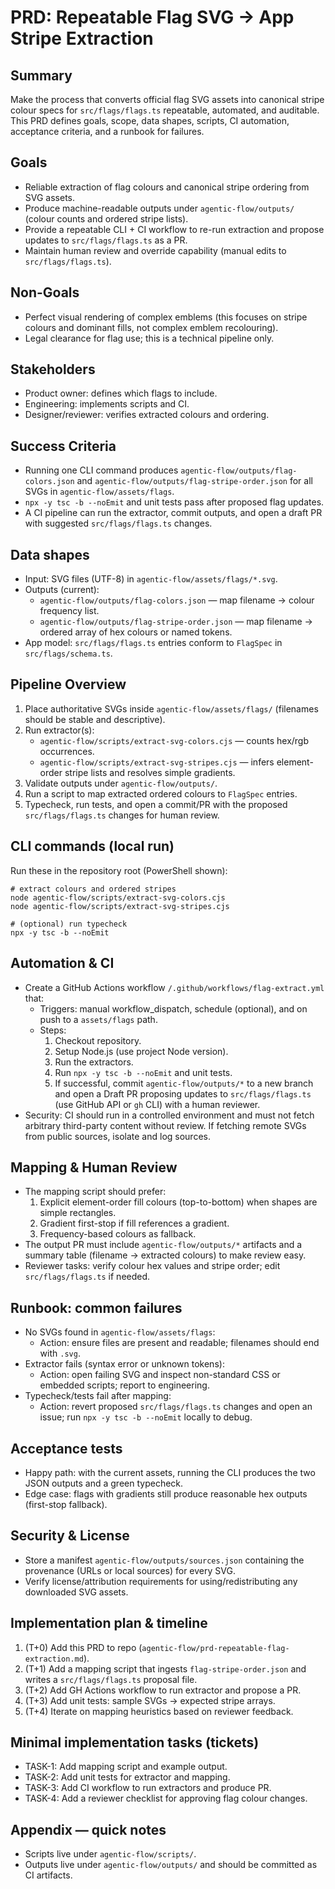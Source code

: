 # PRD: Repeatable Flag SVG → App Stripe Extraction

## Summary
Make the process that converts official flag SVG assets into canonical stripe colour specs for `src/flags/flags.ts` repeatable, automated, and auditable. This PRD defines goals, scope, data shapes, scripts, CI automation, acceptance criteria, and a runbook for failures.

## Goals
- Reliable extraction of flag colours and canonical stripe ordering from SVG assets.
- Produce machine-readable outputs under `agentic-flow/outputs/` (colour counts and ordered stripe lists).
- Provide a repeatable CLI + CI workflow to re-run extraction and propose updates to `src/flags/flags.ts` as a PR.
- Maintain human review and override capability (manual edits to `src/flags/flags.ts`).

## Non-Goals
- Perfect visual rendering of complex emblems (this focuses on stripe colours and dominant fills, not complex emblem recolouring).
- Legal clearance for flag use; this is a technical pipeline only.

## Stakeholders
- Product owner: defines which flags to include.
- Engineering: implements scripts and CI.
- Designer/reviewer: verifies extracted colours and ordering.

## Success Criteria
- Running one CLI command produces `agentic-flow/outputs/flag-colors.json` and `agentic-flow/outputs/flag-stripe-order.json` for all SVGs in `agentic-flow/assets/flags`.
- `npx -y tsc -b --noEmit` and unit tests pass after proposed flag updates.
- A CI pipeline can run the extractor, commit outputs, and open a draft PR with suggested `src/flags/flags.ts` changes.

## Data shapes
- Input: SVG files (UTF-8) in `agentic-flow/assets/flags/*.svg`.
- Outputs (current):
  - `agentic-flow/outputs/flag-colors.json` — map filename → colour frequency list.
  - `agentic-flow/outputs/flag-stripe-order.json` — map filename → ordered array of hex colours or named tokens.
- App model: `src/flags/flags.ts` entries conform to `FlagSpec` in `src/flags/schema.ts`.

## Pipeline Overview
1. Place authoritative SVGs inside `agentic-flow/assets/flags/` (filenames should be stable and descriptive).
2. Run extractor(s):
   - `agentic-flow/scripts/extract-svg-colors.cjs` — counts hex/rgb occurrences.
   - `agentic-flow/scripts/extract-svg-stripes.cjs` — infers element-order stripe lists and resolves simple gradients.
3. Validate outputs under `agentic-flow/outputs/`.
4. Run a script to map extracted ordered colours to `FlagSpec` entries.
5. Typecheck, run tests, and open a commit/PR with the proposed `src/flags/flags.ts` changes for human review.

## CLI commands (local run)
Run these in the repository root (PowerShell shown):

```pwsh
# extract colours and ordered stripes
node agentic-flow/scripts/extract-svg-colors.cjs
node agentic-flow/scripts/extract-svg-stripes.cjs

# (optional) run typecheck
npx -y tsc -b --noEmit
```

## Automation & CI
- Create a GitHub Actions workflow `/.github/workflows/flag-extract.yml` that:
  - Triggers: manual workflow_dispatch, schedule (optional), and on push to a `assets/flags` path.
  - Steps:
    1. Checkout repository.
    2. Setup Node.js (use project Node version).
    3. Run the extractors.
    4. Run `npx -y tsc -b --noEmit` and unit tests.
    5. If successful, commit `agentic-flow/outputs/*` to a new branch and open a Draft PR proposing updates to `src/flags/flags.ts` (use GitHub API or `gh` CLI) with a human reviewer.
- Security: CI should run in a controlled environment and must not fetch arbitrary third-party content without review. If fetching remote SVGs from public sources, isolate and log sources.

## Mapping & Human Review
- The mapping script should prefer:
  1. Explicit element-order fill colours (top-to-bottom) when shapes are simple rectangles.
  2. Gradient first-stop if fill references a gradient.
  3. Frequency-based colours as fallback.
- The output PR must include `agentic-flow/outputs/*` artifacts and a summary table (filename → extracted colours) to make review easy.
- Reviewer tasks: verify colour hex values and stripe order; edit `src/flags/flags.ts` if needed.

## Runbook: common failures
- No SVGs found in `agentic-flow/assets/flags`:
  - Action: ensure files are present and readable; filenames should end with `.svg`.
- Extractor fails (syntax error or unknown tokens):
  - Action: open failing SVG and inspect non-standard CSS or embedded scripts; report to engineering.
- Typecheck/tests fail after mapping:
  - Action: revert proposed `src/flags/flags.ts` changes and open an issue; run `npx -y tsc -b --noEmit` locally to debug.

## Acceptance tests
- Happy path: with the current assets, running the CLI produces the two JSON outputs and a green typecheck.
- Edge case: flags with gradients still produce reasonable hex outputs (first-stop fallback).

## Security & License
- Store a manifest `agentic-flow/outputs/sources.json` containing the provenance (URLs or local sources) for every SVG.
- Verify license/attribution requirements for using/redistributing any downloaded SVG assets.

## Implementation plan & timeline
1. (T+0) Add this PRD to repo (`agentic-flow/prd-repeatable-flag-extraction.md`).
2. (T+1) Add a mapping script that ingests `flag-stripe-order.json` and writes a `src/flags/flags.ts` proposal file.
3. (T+2) Add GH Actions workflow to run extractor and propose a PR.
4. (T+3) Add unit tests: sample SVGs → expected stripe arrays.
5. (T+4) Iterate on mapping heuristics based on reviewer feedback.

## Minimal implementation tasks (tickets)
- TASK-1: Add mapping script and example output.
- TASK-2: Add unit tests for extractor and mapping.
- TASK-3: Add CI workflow to run extractors and produce PR.
- TASK-4: Add a reviewer checklist for approving flag colour changes.

## Appendix — quick notes
- Scripts live under `agentic-flow/scripts/`.
- Outputs live under `agentic-flow/outputs/` and should be committed as CI artifacts.
